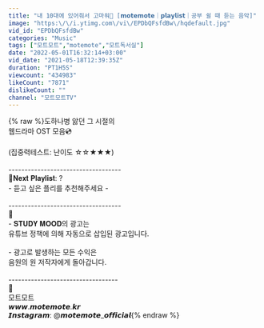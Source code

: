 ```yaml
---
title: "내 10대에 있어줘서 고마워💎 [𝗺𝗼𝘁𝗲𝗺𝗼𝘁𝗲｜𝗽𝗹𝗮𝘆𝗹𝗶𝘀𝘁｜공부 쉴 때 듣는 음악]"
image: "https:\/\/i.ytimg.com\/vi\/EPDbQFsfdBw\/hqdefault.jpg"
vid_id: "EPDbQFsfdBw"
categories: "Music"
tags: ["모트모트","motemote","모트독서실"]
date: "2022-05-01T16:32:14+03:00"
vid_date: "2021-05-18T12:39:35Z"
duration: "PT1H5S"
viewcount: "434983"
likeCount: "7871"
dislikeCount: ""
channel: "모트모트TV"
---
```

{% raw %}도하나병 앓던 그 시절의<br />웹드라마 OST 모음💿<br /><br />(집중력테스트: 난이도 ☆☆★★★)<br /><br />-----------------------------------<br />🎼𝐍𝐞𝐱𝐭 𝐏𝐥𝐚𝐲𝐥𝐢𝐬𝐭: ?<br />- 듣고 싶은 플리를 추천해주세요 -<br /><br />-----------------------------------<br />📌<br />- 𝐒𝐓𝐔𝐃𝐘 𝐌𝐎𝐎𝐃의 광고는<br />유튜브 정책에 의해 자동으로 삽입된 광고입니다.<br /><br />- 광고로 발생하는 모든 수익은<br />음원의 원 저작자에게 돌아갑니다.<br /><br />----------------------------------<br />💌<br />모트모트<br />𝙬𝙬𝙬.𝙢𝙤𝙩𝙚𝙢𝙤𝙩𝙚.𝙠𝙧<br />𝙄𝙣𝙨𝙩𝙖𝙜𝙧𝙖𝙢: @𝙢𝙤𝙩𝙚𝙢𝙤𝙩𝙚_𝙤𝙛𝙛𝙞𝙘𝙞𝙖𝙡{% endraw %}

